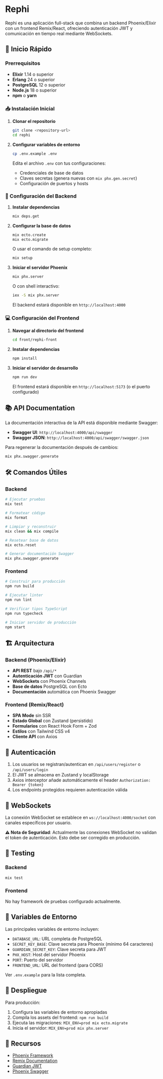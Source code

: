 # Rephi

Rephi es una aplicación full-stack que combina un backend Phoenix/Elixir con un frontend Remix/React, ofreciendo autenticación JWT y comunicación en tiempo real mediante WebSockets.

## 🚀 Inicio Rápido

### Prerrequisitos

- **Elixir** 1.14 o superior
- **Erlang** 24 o superior
- **PostgreSQL** 12 o superior
- **Node.js** 18 o superior
- **npm** o **yarn**

### 📥 Instalación Inicial

1. **Clonar el repositorio**
   ```bash
   git clone <repository-url>
   cd rephi
   ```

2. **Configurar variables de entorno**
   ```bash
   cp .env.example .env
   ```
   
   Edita el archivo `.env` con tus configuraciones:
   - Credenciales de base de datos
   - Claves secretas (genera nuevas con `mix phx.gen.secret`)
   - Configuración de puertos y hosts

### 🔧 Configuración del Backend

1. **Instalar dependencias**
   ```bash
   mix deps.get
   ```

2. **Configurar la base de datos**
   ```bash
   mix ecto.create
   mix ecto.migrate
   ```

   O usar el comando de setup completo:
   ```bash
   mix setup
   ```

3. **Iniciar el servidor Phoenix**
   ```bash
   mix phx.server
   ```
   
   O con shell interactivo:
   ```bash
   iex -S mix phx.server
   ```

   El backend estará disponible en `http://localhost:4000`

### 💻 Configuración del Frontend

1. **Navegar al directorio del frontend**
   ```bash
   cd front/rephi-front
   ```

2. **Instalar dependencias**
   ```bash
   npm install
   ```

3. **Iniciar el servidor de desarrollo**
   ```bash
   npm run dev
   ```

   El frontend estará disponible en `http://localhost:5173` (o el puerto configurado)

## 📚 API Documentation

La documentación interactiva de la API está disponible mediante Swagger:

- **Swagger UI**: `http://localhost:4000/api/swagger`
- **Swagger JSON**: `http://localhost:4000/api/swagger/swagger.json`

Para regenerar la documentación después de cambios:
```bash
mix phx.swagger.generate
```

## 🛠️ Comandos Útiles

### Backend
```bash
# Ejecutar pruebas
mix test

# Formatear código
mix format

# Limpiar y reconstruir
mix clean && mix compile

# Resetear base de datos
mix ecto.reset

# Generar documentación Swagger
mix phx.swagger.generate
```

### Frontend
```bash
# Construir para producción
npm run build

# Ejecutar linter
npm run lint

# Verificar tipos TypeScript
npm run typecheck

# Iniciar servidor de producción
npm start
```

## 🏗️ Arquitectura

### Backend (Phoenix/Elixir)
- **API REST** bajo `/api/*`
- **Autenticación JWT** con Guardian
- **WebSockets** con Phoenix Channels
- **Base de datos** PostgreSQL con Ecto
- **Documentación** automática con Phoenix Swagger

### Frontend (Remix/React)
- **SPA Mode** sin SSR
- **Estado Global** con Zustand (persistido)
- **Formularios** con React Hook Form + Zod
- **Estilos** con Tailwind CSS v4
- **Cliente API** con Axios

## 🔐 Autenticación

1. Los usuarios se registran/autentican en `/api/users/register` o `/api/users/login`
2. El JWT se almacena en Zustand y localStorage
3. Axios interceptor añade automáticamente el header `Authorization: Bearer {token}`
4. Los endpoints protegidos requieren autenticación válida

## 📡 WebSockets

La conexión WebSocket se establece en `ws://localhost:4000/socket` con canales específicos por usuario.

**⚠️ Nota de Seguridad**: Actualmente las conexiones WebSocket no validan el token de autenticación. Esto debe ser corregido en producción.

## 🧪 Testing

### Backend
```bash
mix test
```

### Frontend
No hay framework de pruebas configurado actualmente.

## 📝 Variables de Entorno

Las principales variables de entorno incluyen:

- `DATABASE_URL`: URL completa de PostgreSQL
- `SECRET_KEY_BASE`: Clave secreta para Phoenix (mínimo 64 caracteres)
- `GUARDIAN_SECRET_KEY`: Clave secreta para JWT
- `PHX_HOST`: Host del servidor Phoenix
- `PORT`: Puerto del servidor
- `FRONTEND_URL`: URL del frontend (para CORS)

Ver `.env.example` para la lista completa.

## 🚢 Despliegue

Para producción:

1. Configura las variables de entorno apropiadas
2. Compila los assets del frontend: `npm run build`
3. Ejecuta las migraciones: `MIX_ENV=prod mix ecto.migrate`
4. Inicia el servidor: `MIX_ENV=prod mix phx.server`

## 📖 Recursos

- [Phoenix Framework](https://www.phoenixframework.org/)
- [Remix Documentation](https://remix.run/docs)
- [Guardian JWT](https://github.com/ueberauth/guardian)
- [Phoenix Swagger](https://github.com/xerions/phoenix_swagger)